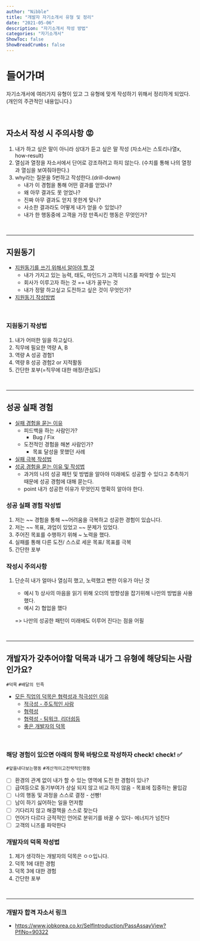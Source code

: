```yaml
---
author: "Nibble"
title: "개발자 자기소개서 유형 및 정리"
date: "2021-05-06"
description: "자기소개서 작성 방법"
categories: "자기소개서"
ShowToc: false
ShowBreadCrumbs: false
---
```


# 들어가며
자기소개서에 여러가지 유형이 있고 그 유형에 맞게 작성하기 위해서 정리하게 되었다. 
(개인의 주관적인 내용입니다.)

<br />

## 자소서 작성 시 주의사항 😡
1. 내가 하고 싶은 말이 아니라 상대가 듣고 싶은 말 작성 (자소서는 스토리나열x, how-result)
2. 열심과 열정을 자소서에서 단어로 강조하려고 하지 않는다. (수치를 통해 나의 열정과 열심을 보여줘야한다.)
3. why라는 질문을 5번하고 작성한다.(drill-down)
   - 내가  이 경험을 통해 어떤 결과를 얻었나?
   - 왜 아무 결과도 못 얻었나?
   - 진짜 아무 결과도 얻지 못한게 맞나?
   - 사소한 결과라도 어떻게 내가 얻을 수 있었나?
   - 내가 한 행동중에 고객을 가장 만족시킨 행동은 무엇인가?

<br />

-----
## 지원동기
- [지원동기를 쓰기 위해서 알아야 할 것 ](https://www.youtube.com/watch?v=SpITJ2YlLKY)
  - 내가 가지고 있는 능력, 태도, 마인드가 고객의 니즈를 파악할 수 있는지
  - 회사가 이루고자 하는 것 == 내가 꿈꾸는 것 
  - 내가 정말 하고싶고 도전하고 싶은 것이 무엇인가?
- [지원동기 작성방법](https://www.youtube.com/watch?v=fTAyW9a0NBA&t=110s)

<br />

### 지원동기 작성법
1. 내가 어떠한 일을 하고싶다.
2. 직무에 필요한 역량 A, B
3. 역량 A 성공 경험1
4. 역량 B 성공 경험2 or 지적활동
5. 간단한 포부(=직무에 대한 애정/관심도)
   
<br />

-----
## 성공 실패 경험
- [실패 경험을 묻는 이유](https://www.youtube.com/watch?v=bKUEOgy-bOs)
  - 피드백을 하는 사람인가?
    - Bug / Fix
  - 도전적인 경험을 해본 사람인가?
    - 목표 달성을 못했던 사례
- [실패 극복 작성법](https://www.youtube.com/watch?v=-JpmWwESKHs)
- [성공 경험을 묻는 이유 및 작성법 ](https://www.youtube.com/watch?v=LR4d_sIEeQ4)
  - 과거의 나의 성공 패턴 및 방법을 알아야 미래에도 성공할 수 있다고 추측하기 때문에 성공 경험에 대해 묻는다.
  - point 내가 성공한 이유가 무엇인지 명확히 알아야 한다.

### 성공 실패 경험 작성법
1. 저는 ~~ 경험을 통해 ~~어려움을 극복하고 성공한 경험이 있습니다.
2. 저는 ~~ 목표, 과업이 있었고 ~~ 문제가 있었다.
3. 주어진 목표를 수행하기 위해 ~ 노력을 했다.
4. 실패를 통해 다른 도전/ 스스로 세운 목표/ 목표를 극복
5. 간단한 포부

### 작성시 주의사항
1. 단순히 내가 얼마나 열심히 했고, 노력했고 뻔한 이유가 아닌 것
    - 예시 1)  상사의 마음을 읽기 위해 오더의 방향성을 잡기위해 나만의 방법을 사용했다.
    - 예시 2) 협업을 했다

    => 나만의 성공한 패턴이 미래에도 이루어 진다는 점을 어필


<br />

-----
## 개발자가 갖추어야할 덕목과 내가 그 유형에 해당되는 사람인가요?
`#덕목` `#배달의 민족`

- [모든 직업의 덕목은 협력성과 적극성인 이유](https://www.youtube.com/watch?v=botJImBbv1k)
  - [적극성 - 주도적인 사람](https://www.youtube.com/watch?v=QQwcDZO09ck)
  - [협력성](https://www.youtube.com/watch?v=4m7Fk5Zbx2c)
  - [협력성 -  팀워크, 리더쉽등](https://www.youtube.com/watch?v=gz6GpM9HocE)
  - [좋은 개발자의 덕목](https://sungmin1.tistory.com/37)

<br />

### 해당 경험이 있으면 아래의 항목 바탕으로 작성하자 check! check! ✅
`#앞을내다보는행동` `#계산적이고전략적인행동`

- [ ] 환경의 관계 없이 내가 할 수 있는 영역에 도전 한 경험이 있나?
- [ ] 급여등으로 동기부여가 상실 되지 않고 비교 하지 않음 - 목표에 집중하는 몰입감
- [ ] 나의 행동 및 과정을 스스로 결정 - 선빵! 
- [ ] 남이 하기 싫어하는 일을 먼저함
- [ ] 기다리지 않고 해결책을 스스로 찾는다
- [ ] 언어가 다르다 긍적적인 언어로 분위기를 바꿀 수 있다- 에너지가 넘친다
- [ ] 고객의 니즈를 파악한다

### 개발자의 덕목 작성법
1. 제가 생각하는 개발자의 덕목은 ㅇㅇ입니다.
2. 덕목 1에 대한 경험
3. 덕목 3에 대한 경험
4. 간단한 포부

<br />

---

### 개발자 합격 자소서 링크
- https://www.jobkorea.co.kr/SelfIntroduction/PassAssayView?PflNo=90322

